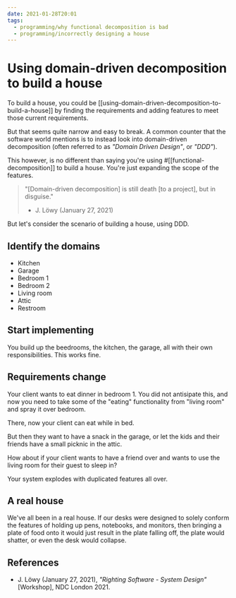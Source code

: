 ```yaml
---
date: 2021-01-28T20:01
tags: 
  - programming/why functional decomposition is bad
  - programming/incorrectly designing a house
---
```


# Using domain-driven decomposition to build a house

To build a house, you could be [[using-domain-driven-decomposition-to-build-a-house]] by
finding the requirements and adding features to meet those current requirements.

But that seems quite narrow and easy to break. A common counter that the software
world mentions is to instead look into domain-driven decomposition (often
referred to as *"Domain Driven Design"*, or *"DDD"*).

This however, is no different than saying you're using #[[functional-decomposition]]
to build a house. You're just expanding the scope of the features.

> "[Domain-driven decomposition] is still death [to a project], but in disguise."
>
> - J. Löwy (January 27, 2021)

But let's consider the scenario of building a house, using DDD.

## Identify the domains

- Kitchen
- Garage
- Bedroom 1
- Bedroom 2
- Living room
- Attic
- Restroom

## Start implementing 

You build up the beedrooms, the kitchen, the garage, all with their own
responsibilities. This works fine.

## Requirements change

Your client wants to eat dinner in bedroom 1. You did not antisipate this, and
now you need to take some of the "eating" functionality from "living room" and
spray it over bedroom.

There, now your client can eat while in bed.

But then they want to have a snack in the garage, or let the kids and their
friends have a small picknic in the attic.

How about if your client wants to have a friend over and wants to use the living
room for their guest to sleep in?

Your system explodes with duplicated features all over.

## A real house

We've all been in a real house. If our desks were designed to solely conform the
features of holding up pens, notebooks, and monitors, then bringing a plate of
food onto it would just result in the plate falling off, the plate would shatter,
or even the desk would collapse.

## References

- J. Löwy (January 27, 2021), *"Righting Software - System Design"* [Workshop],
  NDC London 2021.

